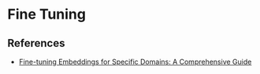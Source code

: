 # Fine Tuning



## References

- [Fine-tuning Embeddings for Specific Domains: A Comprehensive Guide](https://medium.com/gopenai/fine-tuning-embeddings-for-specific-domains-a-comprehensive-guide-5e4298b42185)